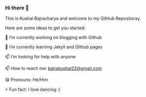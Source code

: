### Hi there 👋
This is  Kushal Bajracharya and welcome to my GitHub Repositoray.

Here are some ideas to get you started:

🔭 I’m currently working on blogging with Github

🌱 I’m currently learning Jekyll and GIthub pages

📫  I’m looking for help with anyone

📫 How to reach me: bajrakushal22@gmail.com

😄 Pronouns: He/Him

⚡ Fun fact: I love dancing :)
